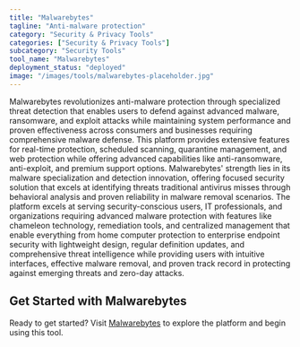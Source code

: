 ```yaml
---
title: "Malwarebytes"
tagline: "Anti-malware protection"
category: "Security & Privacy Tools"
categories: ["Security & Privacy Tools"]
subcategory: "Security Tools"
tool_name: "Malwarebytes"
deployment_status: "deployed"
image: "/images/tools/malwarebytes-placeholder.jpg"
---
```

Malwarebytes revolutionizes anti-malware protection through specialized threat detection that enables users to defend against advanced malware, ransomware, and exploit attacks while maintaining system performance and proven effectiveness across consumers and businesses requiring comprehensive malware defense. This platform provides extensive features for real-time protection, scheduled scanning, quarantine management, and web protection while offering advanced capabilities like anti-ransomware, anti-exploit, and premium support options. Malwarebytes' strength lies in its malware specialization and detection innovation, offering focused security solution that excels at identifying threats traditional antivirus misses through behavioral analysis and proven reliability in malware removal scenarios. The platform excels at serving security-conscious users, IT professionals, and organizations requiring advanced malware protection with features like chameleon technology, remediation tools, and centralized management that enable everything from home computer protection to enterprise endpoint security with lightweight design, regular definition updates, and comprehensive threat intelligence while providing users with intuitive interfaces, effective malware removal, and proven track record in protecting against emerging threats and zero-day attacks.
## Get Started with Malwarebytes

Ready to get started? Visit [Malwarebytes](https://malwarebytes.com) to explore the platform and begin using this tool.

